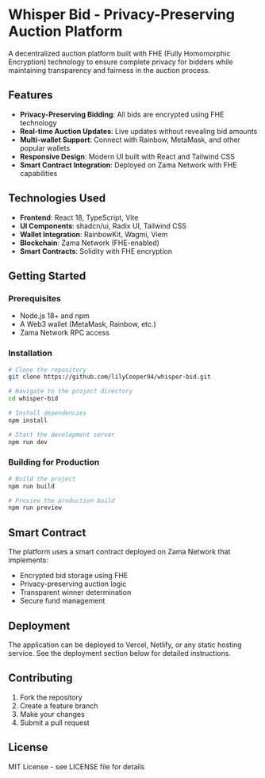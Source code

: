 # Whisper Bid - Privacy-Preserving Auction Platform

A decentralized auction platform built with FHE (Fully Homomorphic Encryption) technology to ensure complete privacy for bidders while maintaining transparency and fairness in the auction process.

## Features

- **Privacy-Preserving Bidding**: All bids are encrypted using FHE technology
- **Real-time Auction Updates**: Live updates without revealing bid amounts
- **Multi-wallet Support**: Connect with Rainbow, MetaMask, and other popular wallets
- **Responsive Design**: Modern UI built with React and Tailwind CSS
- **Smart Contract Integration**: Deployed on Zama Network with FHE capabilities

## Technologies Used

- **Frontend**: React 18, TypeScript, Vite
- **UI Components**: shadcn/ui, Radix UI, Tailwind CSS
- **Wallet Integration**: RainbowKit, Wagmi, Viem
- **Blockchain**: Zama Network (FHE-enabled)
- **Smart Contracts**: Solidity with FHE encryption

## Getting Started

### Prerequisites

- Node.js 18+ and npm
- A Web3 wallet (MetaMask, Rainbow, etc.)
- Zama Network RPC access

### Installation

```bash
# Clone the repository
git clone https://github.com/lilyCooper94/whisper-bid.git

# Navigate to the project directory
cd whisper-bid

# Install dependencies
npm install

# Start the development server
npm run dev
```

### Building for Production

```bash
# Build the project
npm run build

# Preview the production build
npm run preview
```

## Smart Contract

The platform uses a smart contract deployed on Zama Network that implements:

- Encrypted bid storage using FHE
- Privacy-preserving auction logic
- Transparent winner determination
- Secure fund management

## Deployment

The application can be deployed to Vercel, Netlify, or any static hosting service. See the deployment section below for detailed instructions.

## Contributing

1. Fork the repository
2. Create a feature branch
3. Make your changes
4. Submit a pull request

## License

MIT License - see LICENSE file for details
